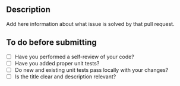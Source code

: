 ## Description

Add here information about what issue is solved by that pull request.

## To do before submitting

- [ ] Have you performed a self-review of your code?
- [ ] Have you added proper unit tests?
- [ ] Do new and existing unit tests pass locally with your changes?
- [ ] Is the title clear and description relevant?
